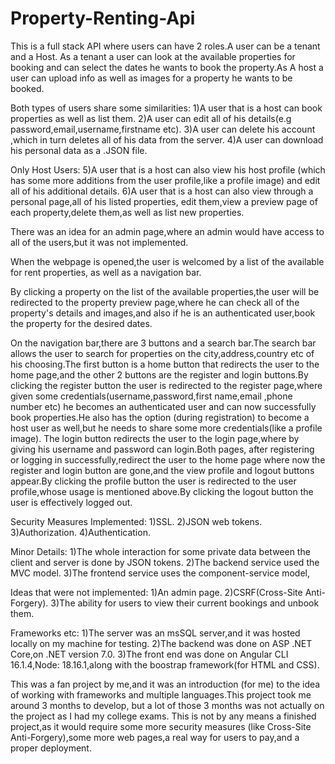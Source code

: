 # Property-Renting-Api

This is a full stack API where users can have 2 roles.A user can be a tenant and a Host.
As a tenant a user can look at the available properties for booking and can select the dates he
wants to book the property.As A host a user can upload info as well as images for a property he wants
to be booked.

Both types of users share some similarities:
1)A user that is a host can book properties as well as list them.
2)A user can edit all of his details(e.g password,email,username,firstname etc).
3)A user can delete his account ,which in turn deletes all of his data from the server.
4)A user can download his personal data as a .JSON file.

Only Host Users:
5)A user that is a host can also view his host profile (which has some more additions from the 
  user profile,like a profile image) and edit all of his additional details.
6)A user that is a host can also view through a personal page,all of his listed properties,
  edit them,view a preview page of each property,delete them,as well as list new properties.

There was an idea for an admin page,where an admin would have access to all of the users,but it was not
implemented.

When the webpage is opened,the user is welcomed by a list of the available for rent properties,
as well as a navigation bar.

By clicking a property on the list of the available properties,the user will be redirected to the 
property preview page,where he can check all of the property's details and images,and also if he is
an authenticated user,book the property for the desired dates.

On the navigation bar,there are 3 buttons and a search bar.The search bar allows the user to search for
properties on the city,address,country etc of his choosing.The first button is a home button that redirects 
the user to the home page,and the other 2 buttons are the register and login buttons.By clicking the register
button the user is redirected to the register page,where given some credentials(username,password,first name,email
,phone number etc) he becomes an authenticated user and can now successfully book properties.He also has the option
(during registration) to become a host user as well,but he needs to share some more credentials(like a profile image).
The login button redirects the user to the login page,where by giving his username and password can login.Both pages,
after registering or logging in successfully,redirect the user to the home page where now the register and login button
are gone,and the view profile and logout buttons appear.By clicking the profile button the user is redirected to the 
user profile,whose usage is mentioned above.By clicking the logout button the user is effectively logged out.

Security Measures Implemented:
1)SSL.
2)JSON web tokens.
3)Authorization.
4)Authentication.

Minor Details:
1)The whole interaction for some private data between the client and server is done by JSON tokens.
2)The backend service used the MVC model.
3)The frontend service uses the component-service model,

Ideas that were not implemented:
1)An admin page.
2)CSRF(Cross-Site Anti-Forgery).
3)The ability for users to view their current bookings and unbook them.

Frameworks etc:
1)The server was an msSQL server,and it was hosted locally on my machine for testing.
2)The backend was done on ASP .NET Core,on .NET version 7.0.
3)The front end was done on Angular CLI 16.1.4,Node: 18.16.1,along with the boostrap framework(for HTML and CSS).

This was a fan project by me,and it was an introduction (for me) to the idea of working
with frameworks and multiple languages.This project took me around 3 months to develop,
but a lot of those 3 months was not actually on the project as I had my college exams.
This is not by any means a finished project,as it would require some more security measures
(like Cross-Site Anti-Forgery),some more web pages,a real way for users to pay,and a proper
deployment.
